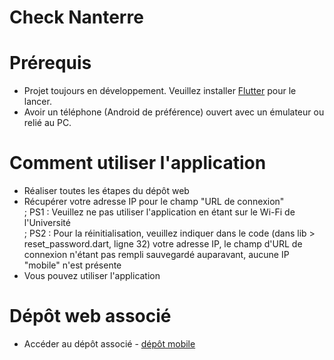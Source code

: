 # Check Nanterre 

# Prérequis
* Projet toujours en développement. Veuillez installer [Flutter](https://flutter.dev/docs/get-started/install) pour le lancer.
* Avoir un téléphone (Android de préférence) ouvert avec un émulateur ou relié au PC.

# Comment utiliser l'application

* Réaliser toutes les étapes du dépôt web
* Récupérer votre adresse IP pour le champ "URL de connexion"<br/>;
PS1 : Veuillez ne pas utiliser l'application en étant sur le Wi-Fi de l'Université<br/>;
PS2 : Pour la réinitialisation, veuillez indiquer dans le code (dans lib > reset_password.dart, ligne 32) votre adresse IP, le champ d'URL de connexion n'étant pas rempli sauvegardé auparavant, aucune IP "mobile" n'est présente
* Vous pouvez utiliser l'application

# Dépôt web associé

* Accéder au dépôt associé - [dépôt mobile](https://github.com/ChaudhryHaseeb/Check-Nanterre)
